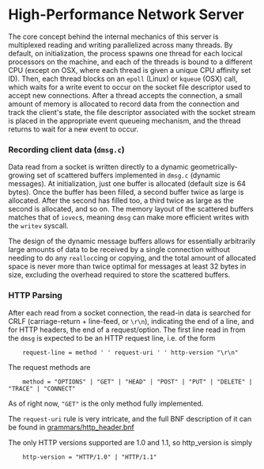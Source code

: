 # High-Performance Network Server

The core concept behind the internal mechanics of this server is multiplexed reading and writing parallelized across many
threads. By default, on initialization, the process spawns one thread for each locical processors on the machine, and each
of the threads is bound to a different CPU (except on OSX, where each thread is given a unique CPU affinity set ID). Then,
each thread blocks on an ``epoll`` (Linux) or ``kqueue`` (OSX) call, which waits for a write event to occur on the socket
file descriptor used to accept new connections. After a thread accepts the connection, a small amount of memory is allocated
to record data from the connection and track the client's state, the file descriptor associated with the socket stream is
placed in the appropriate event queueing mechanism, and the thread returns to wait for a new event to occur.



### Recording client data (``dmsg.c``)

Data read from a socket is written directly to a dynamic geometrically-growing set of scattered buffers implemented in
``dmsg.c`` (dynamic messages). At initialization, just one buffer is allocated (default size is 64 bytes). Once the buffer
has been filled, a second buffer twice as large is allocated. After the second has filled too, a third twice as large as the
second is allocated, and so on. The memory layout of the scattered buffers matches that of ``iovec``s, meaning ``dmsg`` can
make more efficient writes with the ``writev`` syscall.

The design of the dynamic message buffers allows for essentially arbitrarily large amounts of data to be received by a single
connection without needing to do any ``realloc``cing or copying, and the total amount of allocated space is never more than
twice optimal for messages at least 32 bytes in size, excluding the overhead required to store the scattered buffers.


### HTTP Parsing

After each read from a socket connection, the read-in data is searched for CRLF (carriage-return + line-feed, or ``\r\n``),
indicating the end of a line, and for HTTP headers, the end of a request/option. The first line read in from the ``dmsg`` is
expected to be an HTTP request line, i.e. of the form

```abnf
    request-line = method ' ' request-uri ' ' http-version "\r\n"
```

The request methods are
```abnf
    method = "OPTIONS" | "GET" | "HEAD" | "POST" | "PUT" | "DELETE" | "TRACE" | "CONNECT"
```

As of right now, ``"GET"`` is the only method fully implemented.

The ``request-uri`` rule is very intricate, and the full BNF description of it can be found in
[grammars/http_header.bnf](https://github.com/ClaytonKnittel/Server/blob/master/grammars/http_header.bnf)

The only HTTP versions supported are 1.0 and 1.1, so http_version is simply
```abnf
    http-version = "HTTP/1.0" | "HTTP/1.1"
```

